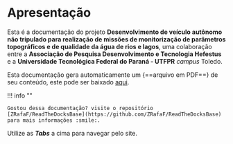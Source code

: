 # Apresentação

Esta é a documentação do projeto **Desenvolvimento de veículo autônomo não tripulado para realização de missões de monitorização de parâmetros topográficos e de qualidade da água de rios e lagos**, uma colaboração entre a **Associação de Pesquisa Desenvolvimento e Tecnologia Hefestus** e a **Universidade Tecnológica Federal do Paraná - UTFPR** *campus* Toledo. 


Esta documentação gera automaticamente um {==arquivo em PDF==} de seu conteúdo, este pode ser baixado [aqui](https://github.com/ZRafaF/ReadTheDocksBase/raw/gh-pages/pdf/document.pdf).

!!! info ""

    Gostou dessa documentação? visite o repositório [ZRafaF/ReadTheDocksBase](https://github.com/ZRafaF/ReadTheDocksBase) para mais informações :smile:.


Utilize as ***Tabs*** a cima para navegar pelo site.